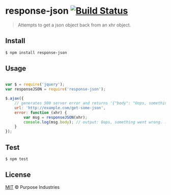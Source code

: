 # response-json [![Build Status](https://travis-ci.org/purposeindustries/response-json.svg?branch=master)](https://travis-ci.org/purposeindustries/response-json)

> Attempts to get a json object back from an xhr object.

## Install

```sh
$ npm install response-json
```

## Usage

```js

var $ = require('jquery');
var responseJSON = require('response-json');

$.ajax({
    // generates 500 server error and returns '{"body": "Oops, something went wrong. :("}'
    url: 'http://example.com/get-some-json',
    error: function (xhr) {
        var msg = responseJSON(xhr);
        console.log(msg.body); // output: Oops, something went wrong. :(
    }
});

```
## Test

```sh
$ npm test
```

## License

[MIT](LICENSE) &copy; Purpose Industries
